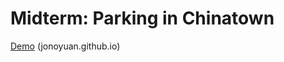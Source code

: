 # Midterm: Parking in Chinatown

[Demo](https://jonoyuan.github.io/parking-slideshow/) (jonoyuan.github.io)
